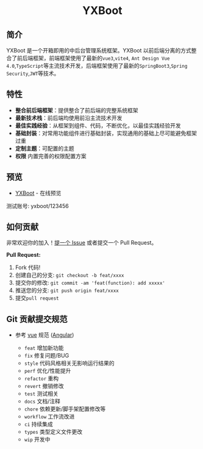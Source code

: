 <div align="center">
    <h1>YXBoot</h1>
</div>

## 简介

YXBoot 是一个开箱即用的中后台管理系统框架。YXBoot 以前后端分离的方式整合了前后端框架，前端框架使用了最新的`vue3`,`vite4`, `Ant Design Vue 4.0`,`TypeScript`等主流技术开发，后端框架使用了最新的`SpringBoot3`,`Spring Security`,`JWT`等技术。

## 特性
- **整合前后端框架**：提供整合了前后端的完整系统框架
- **最新技术栈**：前后端均使用前沿主流技术开发
- **最佳实践经验**：从框架到组件、代码，不断优化，以最佳实践经验开发
- **基础封装**：对常用功能组件进行基础封装，实现通用的基础上尽可能避免框架过重
- **定制主题**：可配置的主题
- **权限** 内置完善的权限配置方案

## 预览

- [YXBoot](http://admin.yxboot.com/) - 在线预览

测试账号: yxboot/123456


## 如何贡献

非常欢迎你的加入！[提一个 Issue](https://github.com/boyazuo/yxboot/issues/new/choose) 或者提交一个 Pull Request。

**Pull Request:**

1. Fork 代码!
2. 创建自己的分支: `git checkout -b feat/xxxx`
3. 提交你的修改: `git commit -am 'feat(function): add xxxxx'`
4. 推送您的分支: `git push origin feat/xxxx`
5. 提交`pull request`

## Git 贡献提交规范

- 参考 [vue](https://github.com/vuejs/vue/blob/dev/.github/COMMIT_CONVENTION.md) 规范 ([Angular](https://github.com/conventional-changelog/conventional-changelog/tree/master/packages/conventional-changelog-angular))

    - `feat` 增加新功能
    - `fix` 修复问题/BUG
    - `style` 代码风格相关无影响运行结果的
    - `perf` 优化/性能提升
    - `refactor` 重构
    - `revert` 撤销修改
    - `test` 测试相关
    - `docs` 文档/注释
    - `chore` 依赖更新/脚手架配置修改等
    - `workflow` 工作流改进
    - `ci` 持续集成
    - `types` 类型定义文件更改
    - `wip` 开发中
